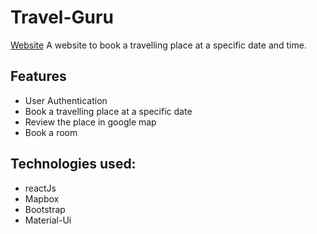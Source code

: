 # Travel-Guru
[Website](https://sleepy-colden-54461c.netlify.app/)
A website to book a travelling place at a specific date and time.
## Features
- User Authentication 
- Book a travelling place at a specific date
- Review the place in google map
- Book a room
## Technologies used:
- reactJs
- Mapbox
- Bootstrap
- Material-Ui